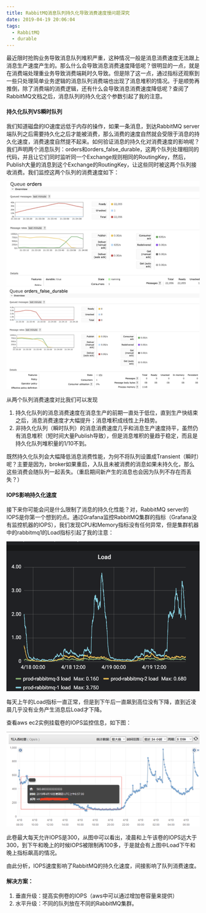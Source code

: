 ```yaml
---
title: RabbitMQ消息队列持久化导致消费速度慢问题深究
date: 2019-04-19 20:06:04
tags:
  - RabbitMQ
  - durable
---
```


最近限时抢购业务导致消息队列堆积严重，这种情况一般是消息消费速度无法跟上消息生产速度产生的。那么什么会导致消息消费速度降低呢？很明显的一点，就是在消费端处理重业务导致消费端耗时久导致。但是除了这一点，通过指标还观察到一些只处理简单业务逻辑的消息队列消费端也出现了消息堆积的情况。于是顺势再推倒，除了消费端的消费逻辑，还有什么会导致消息消费速度降低呢？查阅了RabbitMQ文档之后，消息队列的持久化这个参数引起了我的注意。

#### 持久化队列VS瞬时队列
我们知道磁盘的IO速度远低于内存的操作，如果一条消息，到达RabbitMQ server端队列之后需要持久化之后才能被消费，那么消费的速度自然就会受限于消息的持久化速度，消费速度自然提不起来。如何验证消息的持久化对消费速度的影响呢？我们声明两个消息队列：orders和orders_false_durable，这两个队列处理相同的代码，并且让它们同时监听同一个Exchange规则相同的RoutingKey，然后，Publish大量的消息到这个Exchange的RoutingKey，让这些同时被这两个队列接收消费。我们监控这两个队列的消费速度如下：

![orders](https://github.com/hezudaopp/hexo/raw/master/source/_posts/_v_images/20190419204807018_623498566.png)
![orders_false_durable](https://github.com/hezudaopp/hexo/raw/master/source/_posts/_v_images/20190419204842309_1567685049.png)

从两个队列消费速度对比我们可以发现
1. 持久化队列的消息消费速度在消息生产的前期一直处于低位，直到生产快结束之后，消息消费速度才大幅提升；消息堆积成线性上升趋势。
2. 非持久化队列（瞬时队列）的消息消费速度几乎和消息生产速度持平，虽然仍有消息堆积（短时间大量Publish导致），但是消息堆积的量趋于稳定，而且是持久化队列堆积量的1/10不到。

既然持久化队列会大幅降低消息消费性能，为何不将队列设置成Transient（瞬时）呢？主要是因为，broker如果重启，入队且未被消费的消息如果未持久化，那么这些消费会随队列一起丢失。（重启期间新产生的消息也会因为队列不存在而丢失？）

#### IOPS影响持久化速度
接下来你可能会问是什么限制了消息的持久化性能？对，RabbitMQ server的IOPS是你第一个想到的点。通过Grafana监控RabbitMQ集群的指标（Grafana没有监控机器的IOPS），我们发现CPU和Memory指标没有任何异常，但是集群机器中的rabbitmq1的Load指标引起了我的注意：

![Load指标](https://github.com/hezudaopp/hexo/raw/master/source/_posts/_v_images/20190419212157133_605753500.png)

每天上午的Load指标一直正常，但是到下午后一直飙到高位没有下降，直到近凌晨几乎没有业务产生消息后Load才下降。

查看aws ec2实例挂载卷的IOPS监控信息，如下图：

![IOPS](https://github.com/hezudaopp/hexo/raw/master/source/_posts/_v_images/20190419215155334_1826587720.png)

此卷最大每天允许IOPS是300，从图中可以看出，凌晨和上午该卷的IOPS远大于300，到下午和晚上的时候IOPS被限制再100多，于是就会有上图中Load下午和晚上指标飙高的情况。

由此分析，IOPS速度影响了RabbitMQ的持久化速度，间接影响了队列消费速度。

#### 解决方案：
1. 垂直升级：提高实例卷的IOPS（aws中可以通过增加卷容量来提供）
2. 水平升级：不同的队列放在不同的RabbitMQ集群。